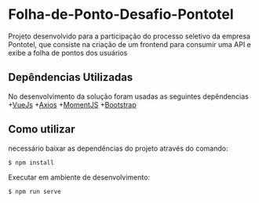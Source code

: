 # Folha-de-Ponto-Desafio-Pontotel
Projeto desenvolvido para a participação do processo seletivo da empresa Pontotel, que consiste na criação de um frontend para consumir uma API e exibe a folha de pontos dos usuários

## Depêndencias Utilizadas
No desenvolvimento da solução foram usadas as seguintes depêndencias
+[VueJs](https://vuejs.org/)
+[Axios](https://github.com/axios/axios)
+[MomentJS](https://momentjs.com/docs/)
+[Bootstrap](https://getbootstrap.com/)

## Como utilizar

necessário baixar as dependências do projeto através do comando:

```bash
$ npm install
```

Executar em ambiente de desenvolvimento:

```bash
$ npm run serve
```


